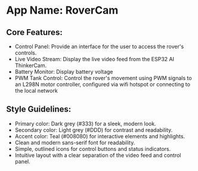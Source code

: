 # **App Name**: RoverCam

## Core Features:

- Control Panel: Provide an interface for the user to access the rover's controls.
- Live Video Stream: Display the live video feed from the ESP32 AI ThinkerCam.
- Battery Monitor: Display battery voltage
- PWM Tank Control: Control the rover's movement using PWM signals to an L298N motor controller, configured via wifi hotspot or connecting to the local network

## Style Guidelines:

- Primary color: Dark grey (#333) for a sleek, modern look.
- Secondary color: Light grey (#DDD) for contrast and readability.
- Accent color: Teal (#008080) for interactive elements and highlights.
- Clean and modern sans-serif font for readability.
- Simple, outlined icons for control buttons and status indicators.
- Intuitive layout with a clear separation of the video feed and control panel.